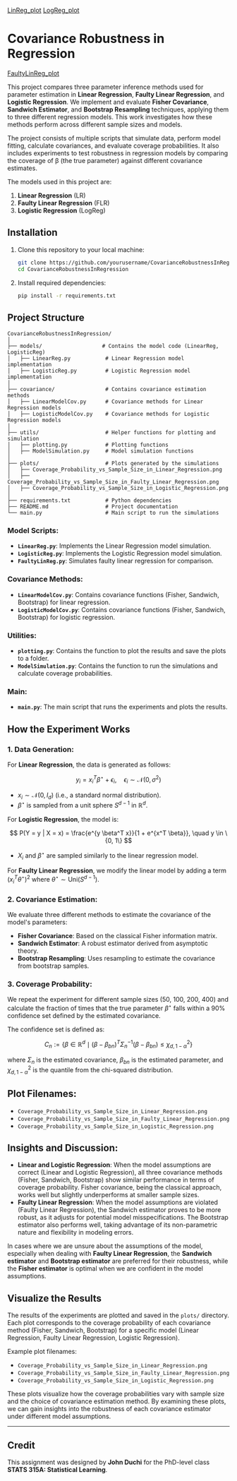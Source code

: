 [LinReg_plot](Coverage_Probability_vs._Sample_Size_in_Faulty_Linear_Regression.png)
[LogReg_plot](plots/Coverage_Probability_vs_Sample_Size_in_Logistic_Regression.png)


# Covariance Robustness in Regression

[FaultyLinReg_plot](plots/Coverage_Probability_vs._Sample_Size_in_Faulty_Linear_Regression.png)

This project compares three parameter inference methods used for parameter estimation in **Linear Regression**, **Faulty Linear Regression**, and **Logistic Regression**. We implement and evaluate **Fisher Covariance**, **Sandwich Estimator**, and **Bootstrap Resampling** techniques, applying them to three different regression models. This work investigates how these methods perform across different sample sizes and models.

The project consists of multiple scripts that simulate data, perform model fitting, calculate covariances, and evaluate coverage probabilities. It also includes experiments to test robustness in regression models by comparing the coverage of β (the true parameter) against different covariance estimates.

The models used in this project are:

1. **Linear Regression** (LR)
2. **Faulty Linear Regression** (FLR)
3. **Logistic Regression** (LogReg)

## Installation

1. Clone this repository to your local machine:

   ```bash
   git clone https://github.com/yourusername/CovarianceRobustnessInRegression.git
   cd CovarianceRobustnessInRegression
   ```

2. Install required dependencies:

   ```bash
   pip install -r requirements.txt
   ```

## Project Structure

```
CovarianceRobustnessInRegression/
│
├── models/                   # Contains the model code (LinearReg, LogisticReg)
│   ├── LinearReg.py           # Linear Regression model implementation
│   ├── LogisticReg.py         # Logistic Regression model implementation
│
├── covariance/                # Contains covariance estimation methods
│   ├── LinearModelCov.py      # Covariance methods for Linear Regression models
│   ├── LogisticModelCov.py    # Covariance methods for Logistic Regression models
│
├── utils/                     # Helper functions for plotting and simulation
│   ├── plotting.py            # Plotting functions
│   ├── ModelSimulation.py     # Model simulation functions
│
├── plots/                     # Plots generated by the simulations
│   ├── Coverage_Probability_vs_Sample_Size_in_Linear_Regression.png
│   ├── Coverage_Probability_vs_Sample_Size_in_Faulty_Linear_Regression.png
│   ├── Coverage_Probability_vs_Sample_Size_in_Logistic_Regression.png
│
├── requirements.txt           # Python dependencies
├── README.md                  # Project documentation
└── main.py                    # Main script to run the simulations
```


### Model Scripts:

* **`LinearReg.py`**: Implements the Linear Regression model simulation.
* **`LogisticReg.py`**: Implements the Logistic Regression model simulation.
* **`FaultyLinReg.py`**: Simulates faulty linear regression for comparison.

### Covariance Methods:

* **`LinearModelCov.py`**: Contains covariance functions (Fisher, Sandwich, Bootstrap) for linear regression.
* **`LogisticModelCov.py`**: Contains covariance functions (Fisher, Sandwich, Bootstrap) for logistic regression.

### Utilities:

* **`plotting.py`**: Contains the function to plot the results and save the plots to a folder.
* **`ModelSimulation.py`**: Contains the function to run the simulations and calculate coverage probabilities.

### Main:

* **`main.py`**: The main script that runs the experiments and plots the results.

## How the Experiment Works

### 1. Data Generation:

For **Linear Regression**, the data is generated as follows:

$$
y_i = x_i^T \beta^\star + \epsilon_i, \quad \epsilon_i \sim \mathcal{N}(0, \sigma^2)
$$

* $x_i \sim \mathcal{N}(0, I_d)$ (i.e., a standard normal distribution).
* $\beta^\star$ is sampled from a unit sphere $S^{d-1}$ in $\mathbb{R}^d$.

For **Logistic Regression**, the model is:

$$
P(Y = y | X = x) = \frac{e^{y \beta^T x}}{1 + e^{x^T \beta}}, \quad y \in \{0, 1\}
$$

* $X_i$ and $\beta^\star$ are sampled similarly to the linear regression model.

For **Faulty Linear Regression**, we modify the linear model by adding a term $(x^T_i \theta^\star)^2$ where $\theta^\star \sim \text{Uni}(S^{d-1})$.

### 2. Covariance Estimation:

We evaluate three different methods to estimate the covariance of the model's parameters:

* **Fisher Covariance**: Based on the classical Fisher information matrix.
* **Sandwich Estimator**: A robust estimator derived from asymptotic theory.
* **Bootstrap Resampling**: Uses resampling to estimate the covariance from bootstrap samples.

### 3. Coverage Probability:

We repeat the experiment for different sample sizes (50, 100, 200, 400) and calculate the fraction of times that the true parameter $\beta^\star$ falls within a 90% confidence set defined by the estimated covariance.

The confidence set is defined as:

$$
C_n := \left\{ \beta \in \mathbb{R}^d \mid (\beta - \beta_{bn})^T \Sigma_n^{-1} (\beta - \beta_{bn}) \leq \chi^2_{d,1-\alpha} \right\}
$$

where $\Sigma_n$ is the estimated covariance, $\beta_{bn}$ is the estimated parameter, and $\chi^2_{d,1-\alpha}$ is the quantile from the chi-squared distribution.

## Plot Filenames:

* `Coverage_Probability_vs_Sample_Size_in_Linear_Regression.png`
* `Coverage_Probability_vs_Sample_Size_in_Faulty_Linear_Regression.png`
* `Coverage_Probability_vs_Sample_Size_in_Logistic_Regression.png`

## Insights and Discussion:

* **Linear and Logistic Regression**: When the model assumptions are correct (Linear and Logistic Regression), all three covariance methods (Fisher, Sandwich, Bootstrap) show similar performance in terms of coverage probability. Fisher covariance, being the classical approach, works well but slightly underperforms at smaller sample sizes.
* **Faulty Linear Regression**: When the model assumptions are violated (Faulty Linear Regression), the Sandwich estimator proves to be more robust, as it adjusts for potential model misspecifications. The Bootstrap estimator also performs well, taking advantage of its non-parametric nature and flexibility in modeling errors.

In cases where we are unsure about the assumptions of the model, especially when dealing with **Faulty Linear Regression**, the **Sandwich estimator** and **Bootstrap estimator** are preferred for their robustness, while the **Fisher estimator** is optimal when we are confident in the model assumptions.

## Visualize the Results

The results of the experiments are plotted and saved in the `plots/` directory. Each plot corresponds to the coverage probability of each covariance method (Fisher, Sandwich, Bootstrap) for a specific model (Linear Regression, Faulty Linear Regression, Logistic Regression).

Example plot filenames:

* `Coverage_Probability_vs_Sample_Size_in_Linear_Regression.png`
* `Coverage_Probability_vs_Sample_Size_in_Faulty_Linear_Regression.png`
* `Coverage_Probability_vs_Sample_Size_in_Logistic_Regression.png`

These plots visualize how the coverage probabilities vary with sample size and the choice of covariance estimation method. By examining these plots, we can gain insights into the robustness of each covariance estimator under different model assumptions.

---

## Credit

This assignment was designed by **John Duchi** for the PhD-level class **STATS 315A: Statistical Learning**.

